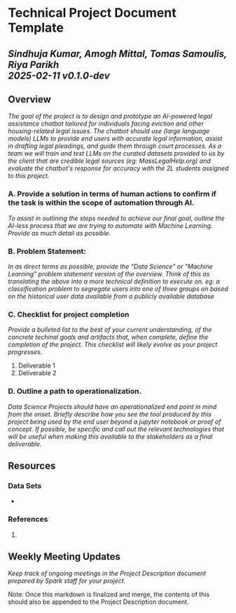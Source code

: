 # Technical Project Document Template

## *Sindhuja Kumar, Amogh Mittal, Tomas Samoulis, Riya Parikh <br /> 2025-02-11 v0.1.0-dev*

## Overview

_The goal of the project is to design and prototype an AI-powered legal assistance chatbot tailored for individuals facing eviction and other housing-related legal issues. The chatbot should use (large language models) LLMs to provide end users with accurate legal information, assist in drafting legal pleadings, and guide them through court processes. As a team we will train and test LLMs on the curated datasets provided to us by the client that are credible legal sources (eg: MassLegalHelp.org) and evaluate the chatbot's response for accuracy with the 2L students assigned to this project._

### A. Provide a solution in terms of human actions to confirm if the task is within the scope of automation through AI.

*To assist in outlining the steps needed to achieve our final goal, outline the AI-less process that we are trying to automate with Machine Learning. Provide as much detail as possible.*


### B. Problem Statement:

*In as direct terms as possible, provide the “Data Science” or "Machine Learning" problem statement version of the overview. Think of this as translating the above into a more technical definition to execute on. eg: a classification problem to segregate users into one of three groups on based on the historical user data available from a publicly available database*

### C. Checklist for project completion

*Provide a bulleted list to the best of your current understanding, of the concrete techinal goals and artifacts that, when complete, define the completion of the project. This checklist will likely evolve as your project progresses.*

1. Deliverable 1
2. Deliverable 2

### D. Outline a path to operationalization.

*Data Science Projects should have an operationalized end point in mind from the onset. Briefly describe how you see the tool produced by this project being used by the end user beyond a jupyter notebook or proof of concept. If possible, be specific and call out the relevant technologies that will be useful when making this available to the stakeholders as a final deliverable.*

## Resources

### Data Sets

- 

### References

1. 

## Weekly Meeting Updates

*Keep track of ongoing meetings in the Project Description document prepared by Spark staff for your project.*


Note: Once this markdown is finalized and merge, the contents of this should also be appended to the Project Description document.